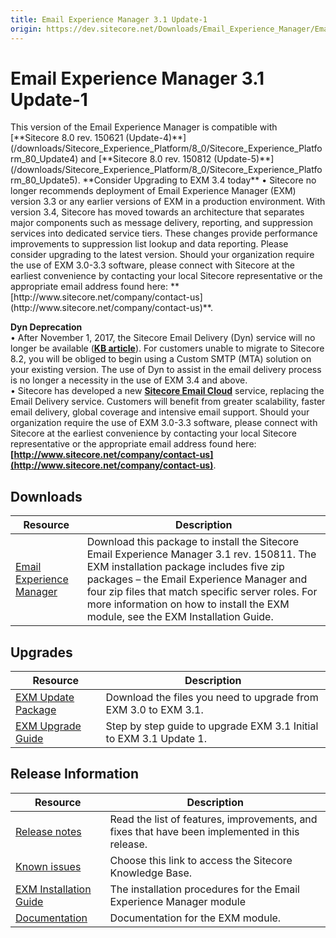 ```yaml
---
title: Email Experience Manager 3.1 Update-1
origin: https://dev.sitecore.net/Downloads/Email_Experience_Manager/Email_Experience_Manager_31/Email_Experience_Manager_31_Update1.aspx
---
```


# Email Experience Manager 3.1 Update-1

  <Alert variant='warning' mb={4}>
    <AlertIcon />
    This version of the Email Experience Manager is compatible with [**Sitecore 8.0 rev. 150621 (Update-4)**](/downloads/Sitecore_Experience_Platform/8_0/Sitecore_Experience_Platform_80_Update4) and [**Sitecore 8.0 rev. 150812 (Update-5)**](/downloads/Sitecore_Experience_Platform/8_0/Sitecore_Experience_Platform_80_Update5).
  </Alert>
  
  <Alert variant='warning' mb={4}>
    <AlertIcon />
    **Consider Upgrading to EXM 3.4 today**  
• Sitecore no longer recommends deployment of Email Experience Manager (EXM) version 3.3 or any earlier versions of EXM in a production environment. With version 3.4, Sitecore has moved towards an architecture that separates major components such as message delivery, reporting, and suppression services into dedicated service tiers. These changes provide performance improvements to suppression list lookup and data reporting. Please consider upgrading to the latest version. Should your organization require the use of EXM 3.0-3.3 software, please connect with Sitecore at the earliest convenience by contacting your local Sitecore representative or the appropriate email address found here: **[http://www.sitecore.net/company/contact-us](http://www.sitecore.net/company/contact-us)**.  
  
**Dyn Deprecation**  
• After November 1, 2017, the Sitecore Email Delivery (Dyn) service will no longer be available (**[KB article](https://kb.sitecore.net/articles/669456)**). For customers unable to migrate to Sitecore 8.2, you will be obliged to begin using a Custom SMTP (MTA) solution on your existing version. The use of Dyn to assist in the email delivery process is no longer a necessity in the use of EXM 3.4 and above.  
• Sitecore has developed a new **[Sitecore Email Cloud](https://doc.sitecore.net/email_experience_manager/configuring_the_delivery_process/message_transfer_agent/the_sitecore_email_cloud_compared_to_the_custom_smtp)** service, replacing the Email Delivery service. Customers will benefit from greater scalability, faster email delivery, global coverage and intensive email support. Should your organization require the use of EXM 3.0-3.3 software, please connect with Sitecore at the earliest convenience by contacting your local Sitecore representative or the appropriate email address found here: **[http://www.sitecore.net/company/contact-us](http://www.sitecore.net/company/contact-us)**.
  </Alert>
  

## Downloads

 | Resource | Description |
 | --- | --- |
 | [Email Experience Manager](https://sitecoredev.azureedge.net/~/media/70A55E58D4544CD699825E69048E7551.ashx?date=20150813T133458) | Download this package to install the Sitecore Email Experience Manager 3.1 rev. 150811. The EXM installation package includes five zip packages – the Email Experience Manager and four zip files that match specific server roles. For more information on how to install the EXM module, see the EXM Installation Guide. |

## Upgrades

 | Resource | Description |
 | --- | --- |
 | [EXM Update Package](https://sitecoredev.azureedge.net/~/media/26B802B54F48446AB30330DDF7CC1C23.ashx?date=20150813T132833) | Download the files you need to upgrade from EXM 3.0 to EXM 3.1.  <br /> |
 | [EXM Upgrade Guide](https://sitecoredev.azureedge.net/~/media/202074B247A44DC9A94E3898208A5828.ashx?date=20161220T094743) | Step by step guide to upgrade EXM 3.1 Initial to EXM 3.1 Update 1. |

## Release Information

 | Resource | Description |
 | --- | --- |
 | [Release notes](/downloads/Email%20Experience%20Manager/Email%20Experience%20Manager%2031/Email%20Experience%20Manager%2031%20Update1/Version%20Resources/Release%20Notes) | Read the list of features, improvements, and fixes that have been implemented in this release.  <br /> |
 | [Known issues](https://kb.sitecore.net/articles/149565) | Choose this link to access the Sitecore Knowledge Base. |
 | [EXM Installation Guide](https://sitecoredev.azureedge.net/~/media/8E0EC3319825488B8A93E6F69DAA65A8.ashx?date=20151209T145639) | The installation procedures for the Email Experience Manager module |
 | [Documentation](https://doc.sitecore.net:443/en/Products/Email%20Experience%20Manager) | Documentation for the EXM module. |